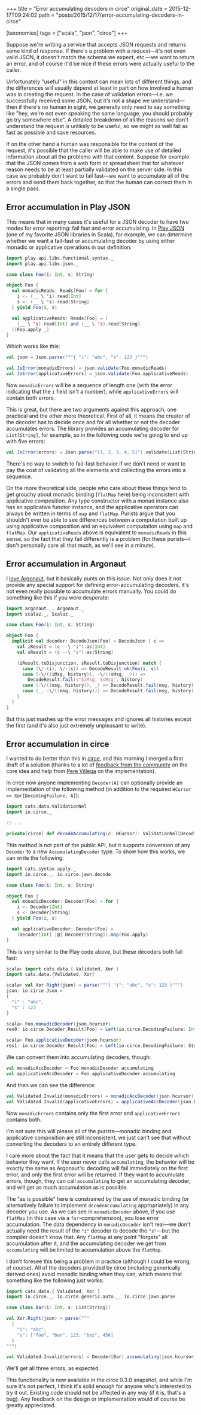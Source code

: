+++
title = "Error accumulating decoders in circe"
original_date = 2015-12-17T09:24:02
path = "posts/2015/12/17/error-accumulating-decoders-in-circe"

[taxonomies]
tags = ["scala", "json", "circe"]
+++

Suppose we're writing a service that accepts JSON requests and returns some kind of response. If
there's a problem with a request—it's not even valid JSON, it doesn't match the schema we expect,
etc.—we want to return an error, and of course it'd be nice if these errors were actually useful to
the caller.

Unfortunately "useful" in this context can mean lots of different things, and the differences will
usually depend at least in part on how involved a human was in creating the request. In the case of
validation errors—i.e. we successfully received some JSON, but it's not a shape we understand—then
if there's no human in sight, we generally only need to say something like "hey, we're not even
speaking the same language, you should probably go try somewhere else". A detailed breakdown of all
the reasons we don't understand the request is unlikely to be useful, so we might as well fail as
fast as possible and save resources.

If on the other hand a human was responsible for the content of the request, it's possible that
the caller will be able to make use of detailed information about all the problems with that
content. Suppose for example that the JSON comes from a web form or spreadsheet that for whatever
reason needs to be at least partially validated on the server side. In this case we probably don't
want to fail fast—we want to accumulate all of the errors and send them back together, so that the
human can correct them in a single pass.

<!-- more -->

## Error accumulation in Play JSON

This means that in many cases it's useful for a JSON decoder to have two modes for error reporting:
fail fast and error accumulating. In [Play JSON][play-json] (one of my favorite JSON libraries in
Scala), for example, we can determine whether we want a fail-fast or accumulating decoder by using
either monadic or applicative operations in our definition:

```scala
import play.api.libs.functional.syntax._
import play.api.libs.json._

case class Foo(i: Int, s: String)

object Foo {
  val monadicReads: Reads[Foo] = for {
    i <- (__ \ 'i).read[Int]
    s <- (__ \ 's).read[String]
  } yield Foo(i, s)

  val applicativeReads: Reads[Foo] = (
    (__ \ 'i).read[Int] and (__ \ 's).read[String]
  )(Foo.apply _)
}
```

Which works like this:

```scala
val json = Json.parse("""{ "i": "abc", "s": 123 }""")

val JsError(monadicErrors) = json.validate(Foo.monadicReads)
val JsError(applicativeErrors) = json.validate(Foo.applicativeReads)
```

Now `monadicErrors` will be a sequence of length one (with the error indicating that the `i` field
isn't a number), while `applicativeErrors` will contain both errors.

This is great, but there are two arguments against this approach, one practical and the other more
theoretical. First of all, it means the creator of the decoder has to decide once and for all
whether or not the decoder accumulates errors. The library provides an accumulating decoder for
`List[String]`, for example, so in the following code we're going to end up with five errors:

```scala
val JsError(errors) = Json.parse("[1, 2, 3, 4, 5]").validate[List[String]]
```

There's no way to switch to fail-fast behavior if we don't need or want to pay the cost of
validating all the elements and collecting the errors into a sequence.

On the more theoretical side, people who care about these things tend to get grouchy about monadic
binding (`flatMap` here) being inconsistent with applicative composition. Any type constructor with
a monad instance also has an applicative functor instance, and the applicative operators can always
be written in terms of `map` and `flatMap`. Purists argue that you shouldn't ever be able to see
differences between a computation built up using applicative composition and an equivalent
computation using `map` and `flatMap`. Our `applicativeReads` above is equivalent to `monadicReads`
in this sense, so the fact that they fail differently is a problem (for these purists—I don't
personally care all that much, as we'll see in a minute).

## Error accumulation in Argonaut

I [love Argonaut][circe-why], but it basically punts on this issue. Not only does it not provide any
special support for defining error-accumulating decoders, it's not even really possible to
accumulate errors manually. You could do something like this if you were desperate:

```scala
import argonaut._, Argonaut._
import scalaz._, Scalaz._

case class Foo(i: Int, s: String)

object Foo {
  implicit val decoder: DecodeJson[Foo] = DecodeJson { c =>
    val iResult = (c --\ "i").as[Int]
    val sResult = (c --\ "s").as[String]

    (iResult.toDisjunction, sResult.toDisjunction) match {
      case (\/-(i), \/-(s)) => DecodeResult.ok(Foo(i, s))
      case (-\/((iMsg, history)), -\/((sMsg, _))) =>
        DecodeResult.fail(s"$iMsg, $sMsg", history)
      case (-\/((msg, history)), _) => DecodeResult.fail(msg, history)
      case (_, -\/((msg, history))) => DecodeResult.fail(msg, history)
    }
  }  
}
```

But this just mashes up the error messages and ignores all histories except the first (and it's also
just extremely unpleasant to write).

## Error accumulation in circe

I wanted to do better than this in [circe][circe], and this morning I merged a first draft of a
solution (thanks to a lot of [feedback from the community][circe-85] on the core idea and help from
[Pere Villega][pvillega] on the implementation).

In circe now anyone implementing `Decoder[A]` can optionally provide an implementation of the
following method (in addition to the required `HCursor => Xor[DecodingFailure, A]`):

```scala
import cats.data.ValidationNel
import io.circe._

// ...

private[circe] def decodeAccumulating(c: HCursor): ValidationNel[DecodingFailure, A]
```

This method is not part of the public API, but it supports conversion of any `Decoder` to a new
`AccumulatingDecoder` type. To show how this works, we can write the following:

```scala
import cats.syntax.apply._
import io.circe._, io.circe.jawn.decode

case class Foo(i: Int, s: String)

object Foo {
  val monadicDecoder: Decoder[Foo] = for {
    i <- Decoder[Int]
    s <- Decoder[String]
  } yield Foo(i, s)

  val applicativeDecoder: Decoder[Foo] =
    (Decoder[Int] |@| Decoder[String]).map(Foo.apply)
}
```

This is very similar to the Play code above, but these decoders both fail fast:

```scala
scala> import cats.data.{ Validated, Xor }
import cats.data.{Validated, Xor}

scala> val Xor.Right(json) = parse("""{ "i": "abc", "s": 123 }""")
json: io.circe.Json =
{
  "i" : "abc",
  "s" : 123
}

scala> Foo.monadicDecoder(json.hcursor)
res0: io.circe.Decoder.Result[Foo] = Left(io.circe.DecodingFailure: Int)

scala> Foo.applicativeDecoder(json.hcursor)
res1: io.circe.Decoder.Result[Foo] = Left(io.circe.DecodingFailure: String)
```

We can convert them into accumulating decoders, though:

```scala
val monadicAccDecoder = Foo.monadicDecoder.accumulating
val applicativeAccDecoder = Foo.applicativeDecoder.accumulating
```

And then we can see the difference:

```scala
val Validated.Invalid(monadicErrors) = monadicAccDecoder(json.hcursor)
val Validated.Invalid(applicativeErrors) = applicativeAccDecoder(json.hcursor)
```

Now `monadicErrors` contains only the first error and `applicativeErrors` contains both.

I'm not sure this will please all of the purists—monadic binding and applicative composition are
still inconsistent, we just can't see that without converting the decoders to an entirely different
type.

I care more about the fact that it means that the user gets to decide which behavior they want. If
the user never calls `accumulating`, the behavior will be exactly the same as Argonaut's: decoding
will fail immediately on the first error, and only the first error will be returned. If they want to
accumulate errors, though, they can call `accumulating` to get an accumulating decoder, and will
get as much accumulation as is possible.

The "as is possible" here is constrained by the use of monadic binding (or alternatively failure to
implement `decodeAccumulating` appropriately) in any decoder you use. As we can see in
`monadicDecoder` above, if you use `flatMap` (in this case via a `for`-comprehension), you lose
error accumulation. The data dependency in `monadicDecoder` isn't real—we don't actually need the
result of the `"i"` decoder to decode the `"s"`—but the compiler doesn't know that. Any `flatMap` at
any point "forgets" all accumulation after it, and the accumulating decoder we get from
`accumulating` will be limited to accumulation above the `flatMap`.

I don't foresee this being a problem in practice (although I could be wrong, of course). All of the
decoders provided by circe (including generically derived ones) avoid monadic binding when they can,
which means that something like the following just works:

```scala
import cats.data.{ Validated, Xor }
import io.circe._, io.circe.generic.auto._, io.circe.jawn.parse

case class Bar(i: Int, s: List[String])

val Xor.Right(json) = parse("""
  {
    "i": "abc",
    "s": ["foo", "bar", 123, "baz", 456]
  }
""")

val Validated.Invalid(errors) = Decoder[Bar].accumulating(json.hcursor)
```

We'll get all three errors, as expected.

This functionality is now available in the circe 0.3.0 snapshot, and while I'm sure it's not
perfect, I think it's solid enough for anyone who's interested to try it out. Existing code should
not be affected in any way (if it is, that's a bug). Any feedback on the design or implementation
would of course be greatly appreciated.

[argonaut]: http://argonaut.io/
[circe]: https://github.com/travisbrown/circe
[circe-85]: https://github.com/travisbrown/circe/pull/85
[circe-why]: https://github.com/travisbrown/circe#why
[play-json]: https://www.playframework.com/documentation/2.5.x/ScalaJson
[pvillega]: https://twitter.com/pvillega
